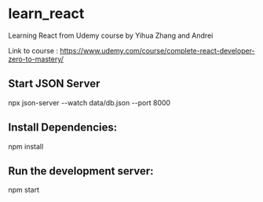 # learn_react

Learning React from Udemy course by Yihua Zhang and Andrei

Link to course : https://www.udemy.com/course/complete-react-developer-zero-to-mastery/

## Start JSON Server

npx json-server --watch data/db.json --port 8000

## Install Dependencies:

npm install

## Run the development server:

npm start
